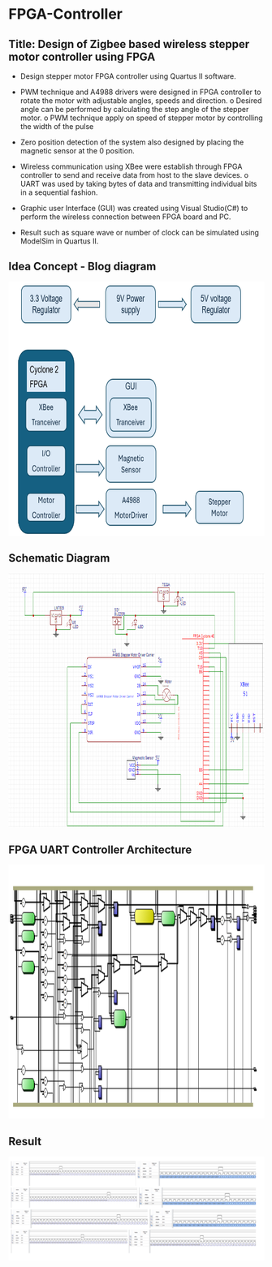 # FPGA-Controller

## Title: Design of Zigbee based wireless stepper motor controller using FPGA
- Design stepper motor FPGA controller using Quartus II software.
  
- PWM technique and A4988 drivers were designed in FPGA controller to rotate the
motor with adjustable angles, speeds and direction.
o Desired angle can be performed by calculating the step angle of the stepper motor.
o PWM technique apply on speed of stepper motor by controlling the width of the
pulse

- Zero position detection of the system also designed by placing the magnetic sensor
at the 0 position.

- Wireless communication using XBee were establish through FPGA controller to send
and receive data from host to the slave devices.
o UART was used by taking bytes of data and transmitting individual bits in a sequential
fashion.

- Graphic user Interface (GUI) was created using Visual Studio(C#) to perform the
wireless connection between FPGA board and PC.

- Result such as square wave or number of clock can be simulated using ModelSim in
Quartus II.

## Idea Concept - Blog diagram
<img src="https://github.com/Roey0204/FPGA-Controller/blob/main/img/Block%20diagram.png" alt="Image1" width=700 height=500>

## Schematic Diagram
<img src="https://github.com/Roey0204/FPGA-Controller/blob/main/img/Schematic.PNG" alt="Image1" width=700 height=500>

## FPGA UART Controller Architecture
<img src="https://github.com/Roey0204/FPGA-Controller/blob/main/img/Architecture.png" alt="Image1" width=850 height=500>

## Result 
<img src="https://github.com/Roey0204/FPGA-Controller/blob/main/img/result.png" alt="Image1">
